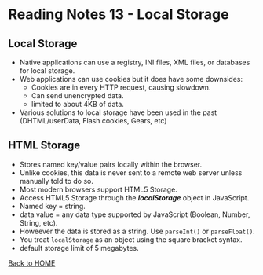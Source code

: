 # Reading Notes 13 - Local Storage

## Local Storage
- Native applications can use a registry, INI files, XML files, or databases for local storage.
- Web applications can use cookies but it does have some downsides:
  - Cookies are in every HTTP request, causing slowdown.
  - Can send unencrypted data.
  - limited to about 4KB of data.
- Various solutions to local storage have been used in the past (DHTML/userData, Flash cookies, Gears, etc)

## HTML Storage
- Stores named key/value pairs locally within the browser.
- Unlike cookies, this data is never sent to a remote web server unless manually told to do so.
- Most modern browsers support HTML5 Storage.
- Access HTML5 Storage through the ***localStorage*** object in JavaScript.
- Named key = string.
- data value = any data type supported by JavaScript (Boolean, Number, String, etc).
- Howeever the data is stored as a string. Use `parseInt()` or `parseFloat()`.
- You treat `localStorage` as an object using the square bracket syntax.
- default storage limit of 5 megabytes.

[Back to HOME](../README.md)